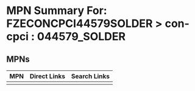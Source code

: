 



# MPN Summary For: FZECONCPCI44579SOLDER > con-cpci : 044579_SOLDER

## MPNs
  

|MPN|Direct Links|Search Links|
| :--- | :--- | :--- |
||||
